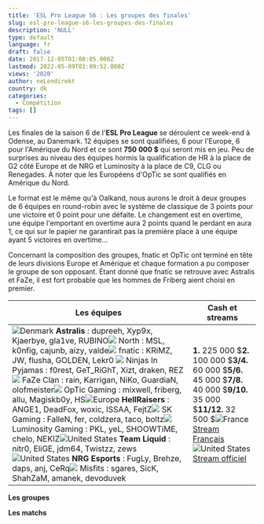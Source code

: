 ```yaml
---
title: 'ESL Pro League S6 : Les groupes des finales'
slug: esl-pro-league-s6-les-groupes-des-finales
description: 'NULL'
type: default
language: fr
draft: false
date: 2017-12-05T01:08:05.000Z
lastmod: 2022-05-09T01:09:52.000Z
views: '2020'
author: neLendirekt
country: dk
categories:
  - Compétition
tags: []
---
```

Les finales de la saison 6 de l'**ESL Pro League** se déroulent ce week-end à Odense, au Danemark. 12 équipes se sont qualifiées, 6 pour l'Europe, 6 pour l'Amérique du Nord et ce sont **750 000 $** qui seront mis en jeu. Peu de surprises au niveau des équipes hormis la qualification de HR à la place de G2 côté Europe et de NRG et Luminosity à la place de C9, CLG ou Renegades. À noter que les Européens d'OpTic se sont qualifiés en Amérique du Nord. 

Le format est le même qu'à Oalkand, nous aurons le droit à deux groupes de 6 équipes en round-robin avec le système de classique de 3 points pour une victoire et 0 point pour une défaite. Le changement est en overtime, une équipe l'emportant en overtime aura 2 points quand le perdant en aura 1, ce qui sur le papier ne garantirait pas la première place à une équipe ayant 5 victoires en overtime... 

Concernant la composition des groupes, fnatic et OpTic ont terminé en tête de leurs divisions Europe et Amérique et chaque formation a pu composer le groupe de son opposant. Étant donné que fnatic se retrouve avec Astralis et FaZe, il est fort probable que les hommes de Friberg aient choisi en premier.

| **Les équipes**                                                                                                                                                                                                                                                                                                                                                                                                                                                                                                                                                                                                                                                                                                                                                                                                                                                                                                                                                                                                                                               | **Cash et streams**                                                                                                                                                                                                                                                                                                    |
| ------------------------------------------------------------------------------------------------------------------------------------------------------------------------------------------------------------------------------------------------------------------------------------------------------------------------------------------------------------------------------------------------------------------------------------------------------------------------------------------------------------------------------------------------------------------------------------------------------------------------------------------------------------------------------------------------------------------------------------------------------------------------------------------------------------------------------------------------------------------------------------------------------------------------------------------------------------------------------------------------------------------------------------------------------------- | ---------------------------------------------------------------------------------------------------------------------------------------------------------------------------------------------------------------------------------------------------------------------------------------------------------------------- |
| ![Denmark](/images/countries/dk.svg)⁠ **Astralis** : dupreeh, Xyp9x, Kjaerbye, gla1ve⁠, RUBINO![](/images/countries/dk.svg) North : MSL, k0nfig, cajunb, aizy, valde⁠![](/images/countries/se.svg) fnatic : KRiMZ, JW, flusha, GOLDEN, Lekr0⁠ ![](/images/countries/se.svg) Ninjas In Pyjamas : f0rest, GeT\_RiGhT, Xizt, draken, REZ⁠![](/images/countries/eu.svg) FaZe Clan : rain, Karrigan, NiKo, GuardiaN, olofmeister⁠![](/images/countries/eu.svg) OpTic Gaming : mixwell, friberg, allu, Magiskb0y, HS⁠![Europe](/images/countries/eu.svg)**⁠ HellRaisers** : ANGE1, DeadFox, woxic, ISSAA, FejtZ![](/images/countries/br.svg) SK Gaming : FalleN, fer, coldzera, taco, boltz⁠![](/images/countries/br.svg) Luminosity Gaming : PKL, yeL, SHOOWTiME, chelo, NEKIZ⁠![United States](/images/countries/us.svg)**⁠** **Team Liquid** : nitr0, EliGE, jdm64, Twistzz, zews⁠![United States](/images/countries/us.svg)⁠ **NRG Esports** : FugLy, Brehze, daps, anj⁠, CeRq![](/images/countries/us.svg) Misfits : sgares, SicK, ShahZaM, amanek, devoduvek⁠ | **1\.** 225 000 $**2.** 100 000 $**3/4.** 60 000 $**5/6\.** 45 000 $**7/8.** 40 000 $**9/10\.** 35 000 $**11/12.** 32 500 $![France](/images/countries/fr.svg)⁠ ⁠ [Stream Français](https://www.twitch.tv/esl%5Fcsgo%5Ffr)![United States](/images/countries/us.svg)⁠ [Stream officiel](https://www.youtube.com/eslcs) |

**Les groupes**

**Les matchs**
